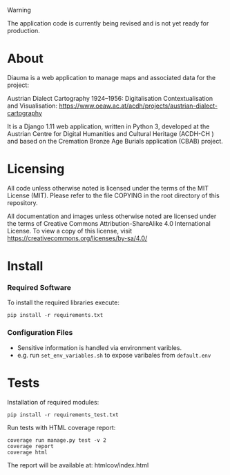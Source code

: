 > [!WARNING]
> The application code is currently being revised and is not yet ready for production.

# About

Diauma is a web application to manage maps and associated data for the project:

Austrian Dialect Cartography 1924–1956: Digitalisation Contextualisation and
Visualisation: https://www.oeaw.ac.at/acdh/projects/austrian-dialect-cartography

It is a Django 1.11 web application, written in Python 3, developed at the
Austrian Centre for Digital Humanities and Cultural Heritage (ACDH-CH ) and
based on the Cremation Bronze Age Burials application (CBAB) project.

# Licensing

All code unless otherwise noted is licensed under the terms of the MIT License
(MIT). Please refer to the file COPYING in the root directory of this
repository.

All documentation and images unless otherwise noted are licensed under the
terms of Creative Commons Attribution-ShareAlike 4.0 International License.
To view a copy of this license, visit
https://creativecommons.org/licenses/by-sa/4.0/

# Install

### Required Software

To install the required libraries execute:

    pip install -r requirements.txt


### Configuration Files

* Sensitive information is handled via environment varibles. 
* e.g. run `set_env_variables.sh` to expose varibales from `default.env`



# Tests

Installation of required modules:

    pip install -r requirements_test.txt

Run tests with HTML coverage report:

    coverage run manage.py test -v 2
    coverage report
    coverage html

The report will be available at: htmlcov/index.html
